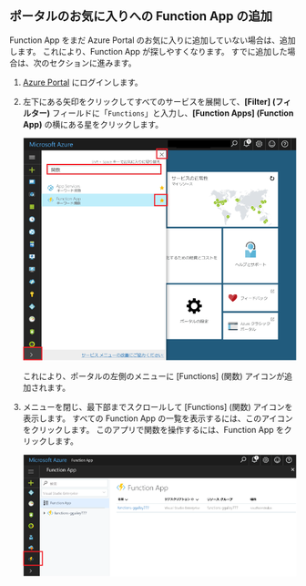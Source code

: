## <a name="add-function-apps-to-your-portal-favorites"></a>ポータルのお気に入りへの Function App の追加 

Function App をまだ Azure Portal のお気に入りに追加していない場合は、追加します。 これにより、Function App が探しやすくなります。 すでに追加した場合は、次のセクションに進みます。 

1. [Azure Portal](https://portal.azure.com/) にログインします。

2. 左下にある矢印をクリックしてすべてのサービスを展開して、**[Filter] (フィルター)** フィールドに「`Functions`」と入力し、**[Function Apps] (Function App)** の横にある星をクリックします。  
 
    ![Azure Portal での Function App の作成](./media/functions-portal-favorite-function-apps/functions-favorite-function-apps.png)

    これにより、ポータルの左側のメニューに [Functions] (関数) アイコンが追加されます。

3. メニューを閉じ、最下部までスクロールして [Functions] (関数) アイコンを表示します。 すべての Function App の一覧を表示するには、このアイコンをクリックします。 このアプリで関数を操作するには、Function App をクリックします。 
 
    ![](./media/functions-portal-favorite-function-apps/functions-function-apps-hub.png)
 
     